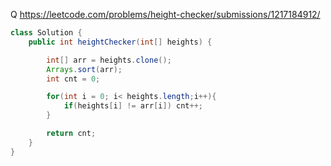 Q https://leetcode.com/problems/height-checker/submissions/1217184912/


```java
class Solution {
    public int heightChecker(int[] heights) {

        int[] arr = heights.clone();
        Arrays.sort(arr);
        int cnt = 0;

        for(int i = 0; i< heights.length;i++){
            if(heights[i] != arr[i]) cnt++;
        }

        return cnt;
    }
}

```
